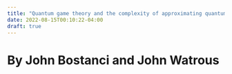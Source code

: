 ```yaml
---
title: "Quantum game theory and the complexity of approximating quantum Nash equilibria"
date: 2022-08-15T00:10:22-04:00
draft: true
---
```


# By __John Bostanci__ and John Watrous
